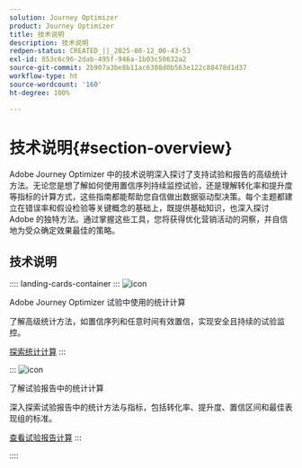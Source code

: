 ```yaml
---
solution: Journey Optimizer
product: Journey Optimizer
title: 技术说明
description: 技术说明
redpen-status: CREATED_||_2025-08-12_00-43-53
exl-id: 853c6c96-2dab-495f-946a-1b03c50632a2
source-git-commit: 2b907a3be8b11ac6308d0b563e122c88478d1d37
workflow-type: ht
source-wordcount: '160'
ht-degree: 100%

---
```


# 技术说明{#section-overview}

Adobe Journey Optimizer 中的技术说明深入探讨了支持试验和报告的高级统计方法。无论您是想了解如何使用置信序列持续监控试验，还是理解转化率和提升度等指标的计算方式，这些指南都能帮助您自信做出数据驱动型决策。每个主题都建立在错误率和假设检验等关键概念的基础上，既提供基础知识，也深入探讨 Adobe 的独特方法。通过掌握这些工具，您将获得优化营销活动的洞察，并自信地为受众确定效果最佳的策略。

## 技术说明

:::: landing-cards-container
:::
![icon](https://cdn.experienceleague.adobe.com/icons/book.svg?lang=zh-Hans)

Adobe Journey Optimizer 试验中使用的统计计算

了解高级统计方法，如置信序列和任意时间有效置信，实现安全且持续的试验监控。

[探索统计计算](../using/content-management/experiment-calculations.md)
:::

:::
![icon](https://cdn.experienceleague.adobe.com/icons/chart-line.svg?lang=zh-Hans)

了解试验报告中的统计计算

深入探索试验报告中的统计方法与指标，包括转化率、提升度、置信区间和最佳表现组的标准。

[查看试验报告计算](../using/content-management/experiment-report-calculations.md)
:::

::::
